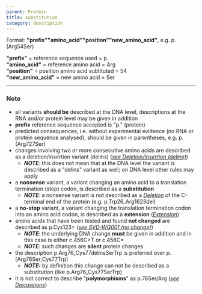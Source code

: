 ```yaml
---
parent: Protein
title: substitution
category: description
---
```


Format:   **"prefix""amino_acid""position""new_amino_acid"**,  e.g. p.(Arg54Ser)

**"prefix"**  =  reference sequence used  =  p.<br>
**"amino_acid"**  =  reference amino acid  =  Arg<br>
**"position"**  =  position amino acid subtituted  =  54<br>
**"new_amino_acid"**  =  new amino acid  =  Ser

---

### Note

*	all variants **should be** described at the DNA level, descriptions at the RNA and/or protein level may be given in addition
*	**prefix** reference sequence accepted is "p." (protein)
*	predicted consequences, i.e. without experimental evidence (no RNA or protein sequence analysed), should be given in parentheses, e.g. p.(Arg727Ser)
*	changes involving two or more consecutive amino acids are described as a deletion/insertion variant (delins) ([_see Deletion/insertion (delins)_](/recommendations/protein/variant/delins/))
	*	_**NOTE**_:	this does not mean that at the DNA level the variant is described as a "delins" variant as well; on DNA level other rules may apply
*	a **nonsense** variant, a variant changing an amino acid to a translation termination (stop) codon, is described as a **substitution**
	*	_**NOTE**_:	a nonsense variant is not described as a [_Deletion_](/recommendations/protein/variant/deletion/) of the C-terminal end of the protein (e.g. p.Trp26\_Arg1623del)
*	a **no-stop** variant, a variant changing the translation termination codon into an amino acid codon, is described as a **extension** ([_Extension_](/recommendations/protein/variant/extension/))
*	amino acids that have been tested and found **not changed** are described as p.Cys123= ([_see SVD-WG001 (no change)_](http://www.hgvs.org/mutnomen/accepted001.html))
	*	_**NOTE**_:	the underlying DNA change **must** be given in addition and in this case is either c.456C>T or c.456C=
	*	_**NOTE**_:	such changes are **silent** protein changes
*	the description p.Arg76\_Cys77delinsSerTrp is preferred over p.[Arg76Ser;Cys77Trp]
	*	_**NOTE:**_	by definition this change can not be described as a substitution (like p.Arg76\_Cys77SerTrp)
*	it is not correct to describe "**polymorphisms**" as p.76Ser/Arg ([_see Discussions_](/recommendations/protein/variant/substitution/#polymorphism))
